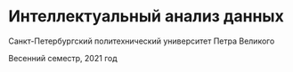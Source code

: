 # Интеллектуальный анализ данных
Санкт-Петербургский политехнический университет Петра Великого

Весенний семестр, 2021 год
